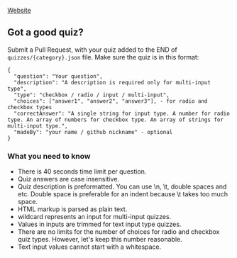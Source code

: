 [Website](https://makarsky.github.io/quiz-app/index.html)

## Got a good quiz?

Submit a Pull Request, with your quiz added to the END of `quizzes/{category}.json` file. Make sure the quiz is in this format:

```
{
  "question": "Your question",
  "description": "A description is required only for multi-input type",
  "type": "checkbox / radio / input / multi-input",
  "choices": ["answer1", "answer2", "answer3"], - for radio and checkbox types
  "correctAnswer": "A single string for input type. A number for radio type. An array of numbers for checkbox type. An array of strings for multi-input type.",
  "madeBy": "your name / github nickname" - optional
}
```

### What you need to know

- There is 40 seconds time limit per question.
- Quiz answers are case insensitive.
- Quiz description is preformatted. You can use \n, \t, double spaces and etc. Double space is preferable for an indent because \t takes too much space.
- HTML markup is parsed as plain text.
- <in> wildcard represents an input for multi-input quizzes.
- Values in inputs are trimmed for text input type quizzes.
- There are no limits for the number of choices for radio and checkbox quiz types. However, let's keep this number reasonable. 
- Text input values cannot start with a whitespace.
